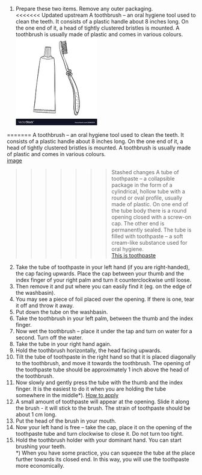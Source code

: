 1. Prepare these two items. Remove any outer packaging.  
<<<<<<< Updated upstream
    A toothbrush – an oral hygiene tool used to clean the teeth. It consists of a plastic handle about 8 inches long. On the one end of it, a head of tightly clustered bristles is mounted. A toothbrush is usually made of plastic and comes in various colours.      ![This is a tootbrush](./praca%20domowa/Obraz1.png)

=======
    A toothbrush – an oral hygiene tool used to clean the teeth. It consists of a plastic handle about 8 inches long. On the one end of it, a head of tightly clustered bristles is mounted. A toothbrush is usually made of plastic and comes in various colours.  
    [image](./Obraz1.pgn)
>>>>>>> Stashed changes
    A tube of toothpaste – a collapsible package in the form of a cylindrical, hollow tube with a round or oval profile, usually made of plastic. On one end of the tube body there is a round opening closed with a screw-on cap. The other end is permanently sealed.
    The tube is filled with toothpaste – a soft cream-like substance used for oral hygiene.    
[This is toothpaste](./praca%domowa/Obraz2.pgn) 
2.	Take the tube of toothpaste in your left hand (if you are right-handed), the cap facing upwards. Place the cap between your thumb and the index finger of your right palm and turn it counterclockwise until loose.   
3. Then remove it and put where you can easily find it (eg. on the edge of the washbasin).
4. You may see a piece of foil placed over the opening. If there is one, tear it off and throw it away.
5. Put down the tube on the washbasin.
6. Take the toothbrush in your left palm, between the thumb and the index finger.
7. Now wet the toothbrush – place it under the tap and turn on water for a second. Turn off the water.
8. Take the tube in your right hand again.
9. Hold the toothbrush horizontally, the head facing upwards.
10. Tilt the tube of toothpaste in the right hand so that it is placed diagonally to the toothbrush, and move it towards the toothbrush. The opening of the toothpaste tube should be approximately 1 inch above the head of the toothbrush. 
11. Now slowly and gently press the tube with the thumb and the index finger. It is the easiest to do it when you are holding the tube somewhere in the middle*).    [How to apply](./Obraz3.png) 
12. A small amount of toothpaste will appear at the opening. Slide it along the brush - it will stick to the brush. The strain of toothpaste should be about 1 cm long.
13. Put the head of the brush in your mouth.
14. Now your left hand is free – take the cap, place it on the opening of the toothpaste tube and turn clockwise to close it. Do not turn too tight.
15. Hold the toothbrush holder with your dominant hand. You can start brushing your teeth.  
    *) When you have some practice, you can squeeze the tube at the place further towards its closed end. In this way, you will use the toothpaste more economically.

